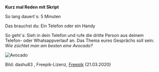**Kurz mal Reden mit Skript**

So lang dauert´s: 5 Minuten

Das brauchst du:  Ein Telefon oder ein Handy

So geht´s: Sieh in dein Telefon und rufe die dritte Person aus deinem Telefon- oder Whatsappverlauf an.
Das Thema eures Gesprächs soll sein: *Wie züchtet man am besten eine Avocado?*

![Avocado](https://image.freepik.com/fotos-kostenlos/avocado-auf-einem-dunklen-holz-hintergrund_1205-769.jpg?1)

Bild: dashu83 , Freepik-Lizenz, [Freepik](https://de.freepik.com/fotos-kostenlos/avocado-auf-einem-dunklen-holz-hintergrund_1017150.htm#page=1&query=avocado&position=1) {21.03.2020}

